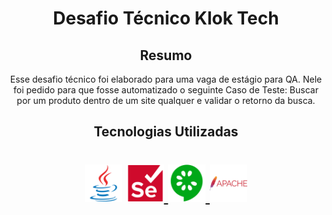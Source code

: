 <h1 align="center">Desafio Técnico Klok Tech </h1>

<h2 align="center">Resumo</h2>

<p align="center" >Esse desafio técnico foi elaborado para uma vaga de estágio para QA. Nele foi pedido para que fosse automatizado o seguinte Caso de Teste: Buscar por um produto dentro de um site qualquer e validar o retorno da busca.</p>

<h2 align="center">Tecnologias Utilizadas</h2>


<h1 href="https://www.java.com" target="_blank" align="center"rel="noreferrer">
     <img src="https://raw.githubusercontent.com/devicons/devicon/master/icons/java/java-original.svg"
      alt="java" width="60" height="60" />  </>   

<a href="https://www.java.com" target="_blank" rel="noreferrer">
     <img src="https://raw.githubusercontent.com/devicons/devicon/master/icons/selenium/selenium-original.svg"
      alt="java" width="60" height="60" />  </a>   

<a href="https://www.java.com" target="_blank" rel="noreferrer">
     <img src="https://raw.githubusercontent.com/devicons/devicon/master/icons/cucumber/cucumber-plain.svg"
      alt="java" width="60" height="60" />  </a>   
      
<a href="https://www.java.com" target="_blank" rel="noreferrer">
     <img src="https://raw.githubusercontent.com/devicons/devicon/master/icons/apache/apache-original-wordmark.svg"
      alt="java" width="60" height="60" />  </a>
